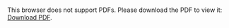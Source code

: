 <object data="christ-in-song/CIS1908pdfs/002.pdf" type="application/pdf" width="100%" height="1024px">
    <embed src="christ-in-song/CIS1908pdfs/002.pdf">
        <p>This browser does not support PDFs. Please download the PDF to view it: <a href="christ-in-song/CIS1908pdfs/002.pdf">Download PDF</a>.</p>
    </embed>
</object>
